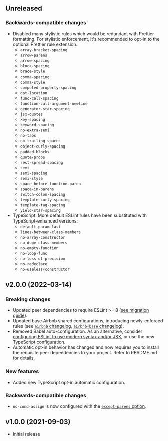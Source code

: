 ## Unreleased

### Backwards-compatible changes

- Disabled many stylistic rules which would be redundant with Prettier formatting. For stylistic enforcement, it's recommended to opt-in to the optional Prettier rule extension.
  - `array-bracket-spacing`
  - `arrow-parens`
  - `arrow-spacing`
  - `block-spacing`
  - `brace-style`
  - `comma-spacing`
  - `comma-style`
  - `computed-property-spacing`
  - `dot-location`
  - `func-call-spacing`
  - `function-call-argument-newline`
  - `generator-star-spacing`
  - `jsx-quotes`
  - `key-spacing`
  - `keyword-spacing`
  - `no-extra-semi`
  - `no-tabs`
  - `no-trailing-spaces`
  - `object-curly-spacing`
  - `padded-blocks`
  - `quote-props`
  - `rest-spread-spacing`
  - `semi`
  - `semi-spacing`
  - `semi-style`
  - `space-before-function-paren`
  - `space-in-parens`
  - `switch-colon-spacing`
  - `template-curly-spacing`
  - `template-tag-spacing`
  - `yield-star-spacing`
- TypeScript: More default ESLint rules have been substituted with TypeScript-enhanced versions:
  - `default-param-last`
  - `lines-between-class-members`
  - `no-array-constructor`
  - `no-dupe-class-members`
  - `no-empty-function`
  - `no-loop-func`
  - `no-loss-of-precision`
  - `no-redeclare`
  - `no-useless-constructor`

## v2.0.0 (2022-03-14)

### Breaking changes

- Updated peer dependencies to require ESLint >= 8 ([see migration guide](https://eslint.org/docs/8.0.0/user-guide/migrating-to-8.0.0)).
- Updated base Airbnb shared configurations, introducing newly-enforced rules (see [`airbnb` changelog](https://github.com/airbnb/javascript/blob/master/packages/eslint-config-airbnb/CHANGELOG.md), [`airbnb-base` changelog](https://github.com/airbnb/javascript/blob/master/packages/eslint-config-airbnb-base/CHANGELOG.md)).
- Removed Babel auto-configuration. As an alternative, consider [configuring ESLint to use modern syntax and/or JSX](https://eslint.org/docs/user-guide/configuring/language-options#specifying-parser-options), or use the new TypeScript configuration.
- Automatic opt-in behavior has changed and now requires you to install the requisite peer dependencies to your project. Refer to README.md for details.

### New features

- Added new TypeScript opt-in automatic configuration.

### Backwards-compatible changes

- `no-cond-assign` is now configured with the [`except-parens` option](https://eslint.org/docs/rules/no-cond-assign#except-parens).

## v1.0.0 (2021-09-03)

- Initial release
